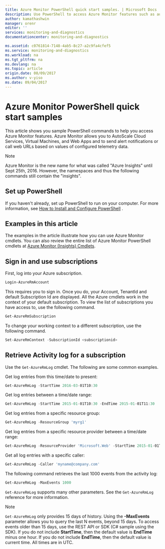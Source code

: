 ```yaml
---
title: Azure Monitor PowerShell quick start samples. | Microsoft Docs
description: Use PowerShell to access Azure Monitor features such as autoscale, alerts, webhooks and searching Activity logs.
author: kamathashwin
manager: orenr
editor: ''
services: monitoring-and-diagnostics
documentationcenter: monitoring-and-diagnostics

ms.assetid: c0761814-7148-4ab5-8c27-a2c9fa4cfef5
ms.service: monitoring-and-diagnostics
ms.workload: na
ms.tgt_pltfrm: na
ms.devlang: na
ms.topic: article
origin.date: 08/09/2017
ms.author: v-yiso
ms.date: 09/04/2017
---
```


# Azure Monitor PowerShell quick start samples
This article shows you sample PowerShell commands to help you access Azure Monitor features. Azure Monitor allows you to AutoScale Cloud Services, Virtual Machines, and Web Apps and to send alert notifications or call web URLs based on values of configured telemetry data.

> [!NOTE]
> Azure Monitor is the new name for what was called "Azure Insights" until Sept 25th, 2016. However, the namespaces and thus the following commands still contain the "insights".
> 
> 

## Set up PowerShell
If you haven't already, set up PowerShell to run on your computer. For more information, see [How to Install and Configure PowerShell](../powershell-install-configure.md) .

## Examples in this article
The examples in the article illustrate how you can use Azure Monitor cmdlets. You can also review the entire list of Azure Monitor PowerShell cmdlets at [Azure Monitor (Insights) Cmdlets](https://msdn.microsoft.com/library/azure/mt282452#40v=azure.200#41.aspx).

## Sign in and use subscriptions
First, log into your Azure subscription.

```PowerShell
Login-AzureRmAccount
```

This requires you to sign in. Once you do, your Account, TenantId and default Subscription Id are displayed. All the Azure cmdlets work in the context of your default subscription. To view the list of subscriptions you have access to, use the following command.

```PowerShell
Get-AzureRmSubscription
```

To change your working context to a different subscription, use the following command.

```PowerShell
Set-AzureRmContext -SubscriptionId <subscriptionid>
```


## Retrieve Activity log for a subscription
Use the `Get-AzureRmLog` cmdlet.  The following are some common examples.

Get log entries from this time/date to present:

```PowerShell
Get-AzureRmLog -StartTime 2016-03-01T10:30
```

Get log entries between a time/date range:

```PowerShell
Get-AzureRmLog -StartTime 2015-01-01T10:30 -EndTime 2015-01-01T11:30
```

Get log entries from a specific resource group:

```PowerShell
Get-AzureRmLog -ResourceGroup 'myrg1'
```

Get log entries from a specific resource provider between a time/date range:

```PowerShell
Get-AzureRmLog -ResourceProvider 'Microsoft.Web' -StartTime 2015-01-01T10:30 -EndTime 2015-01-01T11:30
```

Get all log entries with a specific caller:

```PowerShell
Get-AzureRmLog -Caller 'myname@company.com'
```

The following command retrieves the last 1000 events from the activity log:

```PowerShell
Get-AzureRmLog -MaxEvents 1000
```

`Get-AzureRmLog` supports many other parameters. See the `Get-AzureRmLog` reference for more information.

> [!NOTE]
> `Get-AzureRmLog` only provides 15 days of history. Using the **-MaxEvents** parameter allows you to query the last N events, beyond 15 days. To access events older than 15 days, use the REST API or SDK (C# sample using the SDK). If you do not include **StartTime**, then the default value is **EndTime** minus one hour. If you do not include **EndTime**, then the default value is current time. All times are in UTC.
> 
> 

